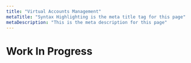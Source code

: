 ```yaml
---
title: "Virtual Accounts Management"
metaTitle: "Syntax Highlighting is the meta title tag for this page"
metaDescription: "This is the meta description for this page"
---
```

# Work In Progress